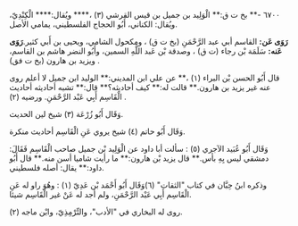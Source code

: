 ٦٧٠٠ -** بخ ت ق:** الْوَلِيد بن جميل بن قيس القرشي (٣) ،**** ويُقال:**** الْكِنْدِيّ، ويُقال: الكناني، أَبُو الحجاج الفلسطيني، يمامي الأصل.

**رَوَى عَن:** القاسم أبي عبد الرَّحْمَنِ (بخ ت ق) ، ومكحول الشامي، ويحيى بن أَبي كثير.**رَوَى عَنه:** سَلَمَة بْن رجاء (ت ق) ، وصدقة بْن عَبد اللَّهِ السمين، وأَبُو النضر هاشم بن القاسم، ويزيد بن هارون (بخ ت فق) .

قال أَبُو الحسن بْن البراء (١) ،** عن علي ابن المديني:** الوليد ابن جميل لا أعلم روى عنه غير يزيد بن هارون.** قالت له:** كيف أحاديثه؟** قال:** تشبه أحاديثه أحاديث الْقَاسِم أَبِي عَبْد الرَّحْمَنِ. ورضيه (٢) .

وَقَال أَبُو زُرْعَة (٣) شيخ لين الحديث.

وَقَال أَبُو حاتم (٤) شيخ يروي عَنِ الْقَاسِم أحاديث منكرة.

وَقَال أَبُو عُبَيد الآجري (٥) : سألت أبا داود عن الْوَلِيد بْن جميل صاحب الْقَاسِم فَقَالَ: دمشقي ليس بِهِ بأس.** قال يزيد بْن هارون:** ما رأيت شاميا أسن منه.** قال أَبُو داود:** يقال: أصله فلسطيني.

وذكره ابنُ حِبَّان في كتاب "الثقات" (٦)وَقَال أَبُو أَحْمَد بْن عَدِيّ (١) : وهُوَ راو له عَنِ الْقَاسِم أَبِي عَبْد الرَّحْمَنِ، ولم أجد له عَنْ غير الْقَاسِم شيئا.

(٢) روى له البخاري في "الأدب"، والتِّرْمِذِيّ، وابْن ماجه.